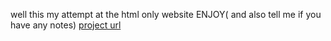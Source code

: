 well this my attempt at the html only website 
ENJOY( and also tell me if you have any notes)
[project url](https://roadmap.sh/projects/basic-html-website)
